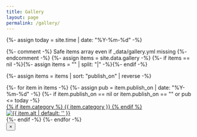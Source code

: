 ```yaml
---
title: Gallery
layout: page
permalink: /gallery/
---
```


{%- assign today = site.time | date: "%Y-%m-%d" -%}

{%- comment -%} Safe items array even if _data/gallery.yml missing {%- endcomment -%}
{%- assign items = site.data.gallery -%}
{%- if items == nil -%}{%- assign items = "" | split: "|" -%}{%- endif -%}

{%- assign items = items | sort: "publish_on" | reverse -%}

<div class="card-grid gallery-grid">
  {%- for item in items -%}
    {%- assign pub = item.publish_on | date: "%Y-%m-%d" -%}
    {%- if item.publish_on == nil or item.publish_on == "" or pub <= today -%}
      <a
        class="card gallery-item"
        href="{{ item.image | relative_url }}"
        data-full="{{ item.image | relative_url }}"
        data-alt="{{ item.alt | escape }}"
        data-caption="{{ item.caption | escape }}"
        aria-label="Open image"
      >
        <div class="gallery-thumb">
          {% if item.category %}
            <span class="badge-cat">{{ item.category }}</span>
          {% endif %}
          <img src="{{ item.image | relative_url }}" alt="{{ item.alt | default: '' }}">
        </div>
      </a>
    {%- endif -%}
  {%- endfor -%}
</div>

<!-- Lightbox modal -->
<div class="lightbox" id="lightbox" aria-hidden="true">
  <button class="lightbox-close" aria-label="Close">×</button>

  <!-- Keep meta constrained to image width by wrapping both inside .lightbox-inner -->
  <div class="lightbox-inner">
    <img id="lightbox-img" alt="">
    <div class="lightbox-meta" id="lightbox-meta" hidden>
      <div class="lightbox-alt" id="lightbox-alt"></div>
      <div class="lightbox-caption" id="lightbox-caption"></div>
    </div>
  </div>
</div>

<script>
(function(){
  const lb = document.getElementById('lightbox');
  const inner = lb.querySelector('.lightbox-inner');
  const img = document.getElementById('lightbox-img');
  const meta = document.getElementById('lightbox-meta');
  const altEl = document.getElementById('lightbox-alt');
  const capEl = document.getElementById('lightbox-caption');
  const closeBtn = lb.querySelector('.lightbox-close');

  function open(src, altText, caption){
    img.src = src;
    img.alt = altText || '';
    // populate meta
    const hasAlt = !!(altText && altText.trim().length);
    const hasCap = !!(caption && caption.trim().length);
    if (hasAlt){ altEl.textContent = altText; } else { altEl.textContent = ''; }
    if (hasCap){ capEl.textContent = caption; } else { capEl.textContent = ''; }
    meta.hidden = !(hasAlt || hasCap);

    lb.classList.add('open');
    lb.setAttribute('aria-hidden','false');
  }

  function close(){
    lb.classList.remove('open');
    lb.setAttribute('aria-hidden','true');
    img.removeAttribute('src');
    img.removeAttribute('alt');
    meta.hidden = true;
    altEl.textContent = '';
    capEl.textContent = '';
  }

  // Open on thumbnail click
  document.addEventListener('click', function(e){
    const a = e.target.closest('.gallery-item');
    if (a){
      e.preventDefault();
      open(
        a.getAttribute('data-full'),
        a.getAttribute('data-alt') || '',
        a.getAttribute('data-caption') || ''
      );
    }
  });

  // Close on backdrop click
  lb.addEventListener('click', function(e){
    if (e.target === lb) close();
  });
  closeBtn.addEventListener('click', close);
  document.addEventListener('keydown', function(e){
    if (e.key === 'Escape') close();
  });
})();
</script>